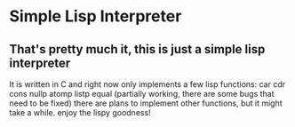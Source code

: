 # Simple Lisp Interpreter

## That's pretty much it, this is just a simple lisp interpreter
It is written in C and right now only implements a few lisp functions:
car
cdr
cons
nullp
atomp
listp
equal (partially working, there are some bugs that need to be fixed)
there are plans to implement other functions, but it might take a while.
enjoy the lispy goodness!

